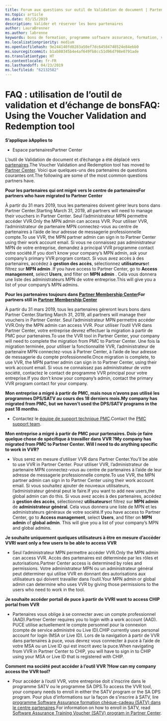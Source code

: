 ```yaml
---
title: Forum aux questions sur outil de Validation de document | Partenaires
ms.topic: article
ms.date: 03/15/2019
description: Valider et réserver les bons partenaires
author: LauraBrenner
ms.author: labrenne
keywords: bons de formation, programme software assurance, formation, valider les bons, chèque-cadeau de réserve
ms.localizationpriority: medium
ms.openlocfilehash: 9e244140fd0283a50ef7dc64584748524e84ebb0
ms.sourcegitcommit: b1ab80345b4e4af649fb8cc51d96d798e0791ade
ms.translationtype: HT
ms.contentlocale: fr-FR
ms.lasthandoff: 04/23/2019
ms.locfileid: "62132582"
---
```

# <a name="faq-using-the-voucher-validation-and-redemption-tool"></a><span data-ttu-id="85e17-104">FAQ : utilisation de l’outil de validation et d’échange de bons</span><span class="sxs-lookup"><span data-stu-id="85e17-104">FAQ: Using the Voucher Validation and Redemption tool</span></span> 

<span data-ttu-id="85e17-105">**S’applique à**</span><span class="sxs-lookup"><span data-stu-id="85e17-105">**Applies to**</span></span>

- <span data-ttu-id="85e17-106">Espace partenaires</span><span class="sxs-lookup"><span data-stu-id="85e17-106">Partner Center</span></span>

<span data-ttu-id="85e17-107">L’outil de Validation de document et d’échange a été déplacé vers [partenaires](https://partner.microsoft.com/en-us/pcv/dashboard/overview).</span><span class="sxs-lookup"><span data-stu-id="85e17-107">The Voucher Validation and Redemption tool has moved to [Partner Center](https://partner.microsoft.com/en-us/pcv/dashboard/overview).</span></span> <span data-ttu-id="85e17-108">Voici que quelques-uns des partenaires de questions courantes ont.</span><span class="sxs-lookup"><span data-stu-id="85e17-108">The following are some of the most common questions partners have.</span></span> 

<span data-ttu-id="85e17-109">**Pour les partenaires qui ont migré vers le centre de partenaires**</span><span class="sxs-lookup"><span data-stu-id="85e17-109">**For partners who have migrated to Partner Center**</span></span>

 <span data-ttu-id="85e17-110">À partir du 31 mars 2019, tous les partenaires doivent gérer leurs bons dans Partner Center.</span><span class="sxs-lookup"><span data-stu-id="85e17-110">Starting March 31, 2019, all partners will need to manage their vouchers in Partner Center.</span></span> <span data-ttu-id="85e17-111">Seul l’administrateur MPN permettre accéder VVR.</span><span class="sxs-lookup"><span data-stu-id="85e17-111">Only the MPN admin can access VVR.</span></span> <span data-ttu-id="85e17-112">Pour utiliser VVR, l’administrateur de partenaire MPN connectez-vous au centre de partenaires à l’aide de leur adresse de messagerie professionnelle compte.</span><span class="sxs-lookup"><span data-stu-id="85e17-112">To use VVR, the MPN partner admin can sign in to Partner Center using their work account email.</span></span> <span data-ttu-id="85e17-113">Si vous ne connaissez pas administrateur MPN de votre entreprise, demandez à principal VVR programme contact votre société.</span><span class="sxs-lookup"><span data-stu-id="85e17-113">If you don’t know your company’s MPN admin, ask your company’s primary VVR program contact.</span></span>  <span data-ttu-id="85e17-114">Si vous avez accès à des partenaires, accédez à **gestion des accès**, sélectionnez **utilisateurs**et filtrez sur **MPN admin** .</span><span class="sxs-lookup"><span data-stu-id="85e17-114">If you have access to Partner Center, go to **Access management**, select **Users**, and filter on **MPN admin** .</span></span> <span data-ttu-id="85e17-115">Cela vous donnera une liste des administrateurs MPN de votre entreprise.</span><span class="sxs-lookup"><span data-stu-id="85e17-115">This will give you a list of your company’s MPN admins.</span></span>  

<span data-ttu-id="85e17-116">**Pour les partenaires toujours dans [Partner Membership Center](https://partner.microsoft.com/)**</span><span class="sxs-lookup"><span data-stu-id="85e17-116">**For partners still in [Partner Membership Center](https://partner.microsoft.com/)**</span></span>

<span data-ttu-id="85e17-117">À partir du 31 mars 2019, tous les partenaires géreront leurs bons dans Partner Center.</span><span class="sxs-lookup"><span data-stu-id="85e17-117">Starting March 31, 2019, all partners will manage their vouchers in Partner Center.</span></span> <span data-ttu-id="85e17-118">Seul l’administrateur MPN permettre accéder VVR.</span><span class="sxs-lookup"><span data-stu-id="85e17-118">Only the MPN admin can access VVR.</span></span> <span data-ttu-id="85e17-119">Pour utiliser l’outil VVR dans Partner Center, votre entreprise devrez effectuer la migration à partir de PMC pour partenaires.</span><span class="sxs-lookup"><span data-stu-id="85e17-119">To use the VVR tool in Partner Center, your company will need to complete the migration from PMC to Partner Center.</span></span> <span data-ttu-id="85e17-120">Une fois la migration terminée, pour utiliser la fonctionnalité VVR, l’administrateur de partenaire MPN connectez-vous à Partner Center, à l’aide de leur adresse de messagerie du compte professionnelle.</span><span class="sxs-lookup"><span data-stu-id="85e17-120">Once migration is complete, to use VVR, the MPN partner admin can sign in to Partner Center, using their work account email.</span></span> <span data-ttu-id="85e17-121">Si vous ne connaissez pas administrateur de votre société, contactez le contact de programme VVR principal pour votre entreprise.</span><span class="sxs-lookup"><span data-stu-id="85e17-121">If you don’t know your company’s admin, contact the primary VVR program contact for your company.</span></span>  


<span data-ttu-id="85e17-122">**Mon entreprise a migré à partir de PMC, mais nous n’avons pas utilisé les programmes DPS/SATV au cours des 18 derniers mois.**</span><span class="sxs-lookup"><span data-stu-id="85e17-122">**My company has migrated from PMC, but we haven’t used the DPS/SATV programs in the past 18 months.**</span></span>

- <span data-ttu-id="85e17-123">Contactez le [équipe de support technique PMC](mailto:proghelp@microsoft.com).</span><span class="sxs-lookup"><span data-stu-id="85e17-123">Contact the [PMC support team](mailto:proghelp@microsoft.com).</span></span> 


<span data-ttu-id="85e17-124">**Mon entreprise a migré à partir de PMC pour partenaires. Dois-je faire quelque chose de spécifique à travailler dans VVR ?**</span><span class="sxs-lookup"><span data-stu-id="85e17-124">**My company has migrated from PMC to Partner Center. Will I need to do anything specific to work in VVR?**</span></span> 

- <span data-ttu-id="85e17-125">Vous serez en mesure d’utiliser VVR dans Partner Center.</span><span class="sxs-lookup"><span data-stu-id="85e17-125">You’ll be able to use VVR in Partner Center.</span></span>  <span data-ttu-id="85e17-126">Pour utiliser VVR, l’administrateur de partenaire MPN connectez-vous au centre de partenaires à l’aide de leur adresse de messagerie professionnelle compte.</span><span class="sxs-lookup"><span data-stu-id="85e17-126">To use VVR, the MPN partner admin can sign in to Partner Center using their work account email.</span></span> <span data-ttu-id="85e17-127">Si vous souhaitez ajouter de nouveaux utilisateurs, l’administrateur général peut le faire.</span><span class="sxs-lookup"><span data-stu-id="85e17-127">If you want to add new users,the global admin can do this.</span></span> <span data-ttu-id="85e17-128">Si vous avez accès à des partenaires, accédez à **gestion des accès**, sélectionnez **utilisateurs**et filtrez sur **MPN admin** de **administrateur général**. Cela vous donnera une liste de MPN et les administrateurs généraux de votre société.</span><span class="sxs-lookup"><span data-stu-id="85e17-128">If you have access to Partner Center, go to **Access management**, select **Users**, and filter on **MPN admin** of **global admin**. This will give you a list of your company’s MPN and global admins.</span></span>  

<span data-ttu-id="85e17-129">**Je souhaite uniquement quelques utilisateurs à être en mesure d’accéder VVR**</span><span class="sxs-lookup"><span data-stu-id="85e17-129">**I want only a few users to be able to access VVR**</span></span>

- <span data-ttu-id="85e17-130">Seul l’administrateur MPN permettre accéder VVR.</span><span class="sxs-lookup"><span data-stu-id="85e17-130">Only the MPN admin can access VVR.</span></span> <span data-ttu-id="85e17-131">Accès des partenaires est déterminée par les rôles et autorisations.</span><span class="sxs-lookup"><span data-stu-id="85e17-131">Partner Center access is determined by roles and permissions.</span></span> <span data-ttu-id="85e17-132">Votre administrateur MPN ou un administrateur général peut déterminer qui utilise VVR en donnant des autorisations aux utilisateurs qui doivent travailler dans l’outil.</span><span class="sxs-lookup"><span data-stu-id="85e17-132">Your MPN admin or global admin can determine who uses VVR by giving those permissions to the users who need to work in the tool.</span></span>

<span data-ttu-id="85e17-133">**Je souhaite accéder portail de puce à partir de VVR**</span><span class="sxs-lookup"><span data-stu-id="85e17-133">**I want to access CHIP portal from VVR**</span></span>

- <span data-ttu-id="85e17-134">Partenaires vous oblige à se connecter avec un compte professionnel (AAD).</span><span class="sxs-lookup"><span data-stu-id="85e17-134">Partner Center requires you to login with a work account (AAD).</span></span>  <span data-ttu-id="85e17-135">PUCE utilise actuellement le compte personnel pour la connexion (compte de service administré ou Live ID).</span><span class="sxs-lookup"><span data-stu-id="85e17-135">CHIP currently uses personal account for login (MSA or Live ID).</span></span>  <span data-ttu-id="85e17-136">Lors de la navigation à partir de VVR dans partenaires à puce, vous devrez vous connecter à puce à l’aide de votre MSA ou un Live ID qui est inscrit avec la puce.</span><span class="sxs-lookup"><span data-stu-id="85e17-136">When navigating from VVR in Partner Center to CHIP, you will have to sign in to CHIP using your MSA or Live ID that is registered with CHIP.</span></span>

<span data-ttu-id="85e17-137">**Comment ma société peut accéder à l’outil VVR ?**</span><span class="sxs-lookup"><span data-stu-id="85e17-137">**How can my company access the VVR tool?**</span></span>

- <span data-ttu-id="85e17-138">Pour accéder à l’outil VVR, votre entreprise doit s’inscrire dans le programme SATV ou le programme SA DPS.</span><span class="sxs-lookup"><span data-stu-id="85e17-138">To access the VVR tool, your company needs to enroll in either the SATV program or the SA DPS program.</span></span>
<span data-ttu-id="85e17-139">Pour plus d’informations sur la façon de s’inscrire à SATV, lire [programme Software Assurance formation chèque-cadeau (SATV) dans le centre partenaires](software-assurance-satv.md).</span><span class="sxs-lookup"><span data-stu-id="85e17-139">For information on how to enroll in SATV, read [Software Assurance Training Voucher (SATV) program in Partner Center](software-assurance-satv.md).</span></span>
 <!--
For information on how to enroll in Software Assurance DPS programs, read [Software Assurance programs in Partner Center](software-assurance-dps.md).-->